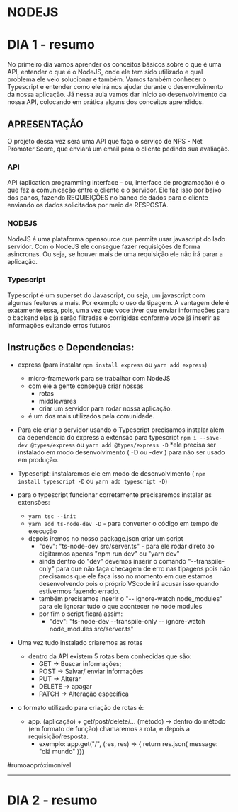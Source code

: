 # NODEJS

# DIA 1 - resumo
No primeiro dia vamos aprender os conceitos básicos sobre o que é uma API, entender o que é o NodeJS, onde ele tem sido utilizado e qual problema ele veio solucionar e também. Vamos também conhecer o Typescript e entender como ele irá nos ajudar durante o desenvolvimento da nossa aplicação. Já nessa aula vamos dar início ao desenvolvimento da nossa API, colocando em prática alguns dos conceitos aprendidos.

## APRESENTAÇÃO
O projeto dessa vez será uma API que faça o serviço de NPS - Net Promoter Score, que enviará um email para o cliente pedindo sua avaliação.


### API

API (aplication programming interface - ou, interface de programação) é o que faz a comunicação entre o cliente e o servidor. Ele faz isso por baixo dos panos, fazendo REQUISIÇÕES no banco de dados para o cliente enviando os dados solicitados por meio de RESPOSTA.


### NODEJS

NodeJS é uma plataforma opensource que permite usar javascript do lado servidor.
Com o NodeJS ele consegue fazer requisições de forma asincronas. Ou seja, se houver mais de uma requisição ele não irá parar a aplicação.

### Typescript

Typescript é um superset do Javascript, ou seja, um javascript com algumas features a mais. Por exemplo o uso da tipagem. A vantagem dele é exatamente essa, pois, uma vez que voce tiver que enviar informações para o backend elas já serão filtradas e corrigidas conforme voce já inserir as informações evitando erros futuros

## Instruções e Dependencias:

* express (para instalar `npm install express` ou `yarn add express`)
  * micro-framework para se trabalhar com NodeJS
  * com ele a gente consegue criar nossas 
    * rotas
    * middlewares
    * criar um servidor para rodar nossa aplicação.
  * é um dos mais utilizados pela comunidade.

* Para ele criar o servidor usando o Typescript precisamos instalar além da dependencia do express a extensão para typescript `npm i --save-dev @types/express` ou `yarn add @types/express -D`
  *ele precisa ser instalado em modo desenvolvimento ( -D ou -dev ) para não ser usado em produção.

* Typescript: instalaremos ele em modo de desenvolvimento ( `npm install typescript -D` ou `yarn add typescript -D`)

* para o typescript funcionar corretamente precisaremos instalar as extensões:
  * `yarn tsc --init` 
  * `yarn add ts-node-dev -D` - para converter o código em tempo de execução
  * depois iremos no nosso package.json criar um script
    * "dev": "ts-node-dev src/server.ts" - para ele rodar direto ao digitarmos apenas "npm run dev" ou "yarn dev"
    * ainda dentro do "dev" devemos inserir o comando "--transpile-only" para que não faça checagem de erro nas tipagens pois não precisamos que ele faça isso no momento em que estamos desenvolvendo pois o próprio VScode irá acusar isso quando estivermos fazendo errado.
    * também precisamos inserir o "-- ignore-watch node_modules" para ele ignorar tudo o que acontecer no node modules
    * por fim o script ficará assim:
      * "dev": "ts-node-dev --transpile-only -- ignore-watch node_modules src/server.ts"

* Uma vez tudo instalado criaremos as rotas
  * dentro da API existem 5 rotas bem conhecidas que são:
    * GET -> Buscar informações;
    * POST -> Salvar/ enviar informações
    * PUT -> Alterar
    * DELETE -> apagar
    * PATCH -> Alteração específica
* o formato utilizado para criação de rotas é:
  * app. (aplicação) + get/post/delete/... (método) -> dentro do método (em formato de função) chamaremos a rota, e depois a requisição/resposta. 
    * exemplo: app.get("/", (res, res) => { return res.json( message: "olá mundo" )})

#rumoaopróximonível

----------------------------------------------------------------------------------------------------
# DIA 2 - resumo

